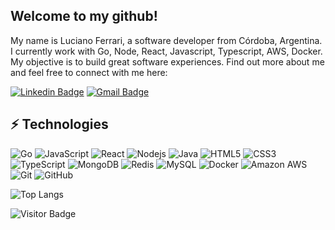 ## Welcome to my github!

My name is Luciano Ferrari, a software developer from Córdoba, Argentina. I currently work with Go, Node, React, Javascript, Typescript, AWS, Docker.
My objective is to build great software experiences. Find out more about me and feel free to connect with me here:

[![Linkedin Badge](https://img.shields.io/badge/-lucianoferrari-blue?style=flat-square&logo=Linkedin&logoColor=white&link=https://www.linkedin.com/in/luciano-ferrari/)](https://www.linkedin.com/in/luciano-ferrari/)
[![Gmail Badge](https://img.shields.io/badge/-lucianodarioferrari@gmail.com-c14438?style=flat-square&logo=Gmail&logoColor=white&link=mailto:lucianodarioferrari@gmail.com)](mailto:lucianodarioferrari@gmail.com)

## ⚡ Technologies

![Go](https://img.shields.io/badge/-Go-black?style=flat-square&logo=go)
![JavaScript](https://img.shields.io/badge/-JavaScript-black?style=flat-square&logo=javascript)
![React](https://img.shields.io/badge/-ReactJs-61DAFB?style=flat-square&logo=react)
![Nodejs](https://img.shields.io/badge/-Nodejs-black?style=flat-square&logo=Node.js)
![Java](https://img.shields.io/badge/-java-E34A86?style=flat-square&logo=java)
![HTML5](https://img.shields.io/badge/-HTML5-E34F26?style=flat-square&logo=html5&logoColor=white)
![CSS3](https://img.shields.io/badge/-CSS3-1572B6?style=flat-square&logo=css3)
![TypeScript](https://img.shields.io/badge/-TypeScript-007ACC?style=flat-square&logo=typescript)
![MongoDB](https://img.shields.io/badge/-MongoDB-black?style=flat-square&logo=mongodb)
![Redis](https://img.shields.io/badge/-Redis-black?style=flat-square&logo=Redis)
![MySQL](https://img.shields.io/badge/-MySQL-black?style=flat-square&logo=mysql)
![Docker](https://img.shields.io/badge/-Docker-black?style=flat-square&logo=docker)
![Amazon AWS](https://img.shields.io/badge/Amazon%20AWS-232F3E?style=flat-square&logo=amazon-aws)
![Git](https://img.shields.io/badge/-Git-black?style=flat-square&logo=git)
![GitHub](https://img.shields.io/badge/-GitHub-181717?style=flat-square&logo=github)

![Top Langs](https://github-readme-stats.vercel.app/api/top-langs/?username=ferralucho&hide=TeX&layout=compact)

![Visitor Badge](https://visitor-badge.laobi.icu/badge?page_id=ferralucho.ferralucho)
